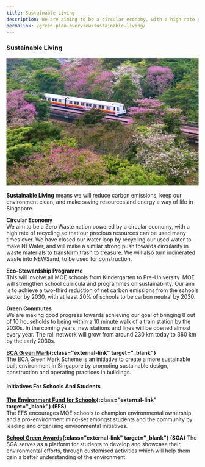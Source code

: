 ```yaml
---
title: Sustainable Living
description: We are aiming to be a circular economy, with a high rate of recycling and reuse. From recycling food to NEWSand, learn how the Singapore Green Plan 2030 will help us become a circular economy. 
permalink: /green-plan-overview/sustainable-living/
---
```


### Sustainable Living

![Sustainable Living](/images/framework/framework_sustainableliving.jpg)

**Sustainable Living** means we will reduce carbon emissions, keep our environment clean, and make saving resources and energy a way of life in Singapore. 

**Circular Economy**  
We aim to be a Zero Waste nation powered by a circular economy, with a high rate of recycling so that our precious resources can be used many times over. We have closed our water loop by recycling our used water to make NEWater, and will make a similar strong push towards circularity in waste materials to transform trash to treasure. We will also turn incinerated waste into NEWSand, to be used for construction.

**Eco-Stewardship Programme**  
This will involve all MOE schools from Kindergarten to Pre-University. MOE will strengthen school curricula and programmes on sustainability. Our aim is to achieve a two-third reduction of net carbon emissions from the schools sector by 2030, with at least 20% of schools to be carbon neutral by 2030. 

**Green Commutes**  
We are making good progress towards achieving our goal of bringing 8 out of 10 households to being within a 10 minute walk of a train station by the 2030s. In the coming years, new stations and lines will be opened almost every year. The rail network will grow from around 230 km today to 360 km by the early 2030s.

**[BCA Green Mark](https://www1.bca.gov.sg/buildsg/sustainability/green-mark-certification-scheme){:class="external-link" target="_blank"}**  
The BCA Green Mark Scheme is an initiative to create a more sustainable built environment in Singapore by promoting sustainable design, construction and operating practices in buildings.

#### Initiatives For Schools And Students

**[The Environment Fund for Schools](https://www.cgs.gov.sg/docs/default-source/Resources/efs-web-page-contenta34c09d515f061ce946dff0000c37214.pdf){:class="external-link" target="_blank"} (EFS)**  
The EFS encourages MOE schools to champion environmental ownership and a pro-environment mind-set amongst students and the community by leading and organising environmental initiatives. 

**[School Green Awards](https://sec.org.sg/our-programmes/environmental-awards/){:class="external-link" target="_blank"} (SGA)**
The SGA serves as a platform for students to develop and showcase their environmental efforts, through customised activities which will help them gain a better understanding of the environment.

